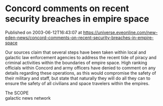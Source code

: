 # Concord comments on recent security breaches in empire space
Published on 2003-06-12T16:43:07 at https://universe.eveonline.com/new-eden-news/concord-comments-on-recent-security-breaches-in-empire-space

Our sources claim that several steps have been taken within local and galactic law enforcement agencies to address the recent tide of piracy and criminal activities within the boundaries of empire space. High ranking officials within Concord and army officers have denied to comment on any details regarding these operations, as this would compromise the safety of their military and staff, but state that naturally they will do all they can to ensure the safety of all civilians and space travelers within the empires.  
  
The SCOPE  
galactic news network
